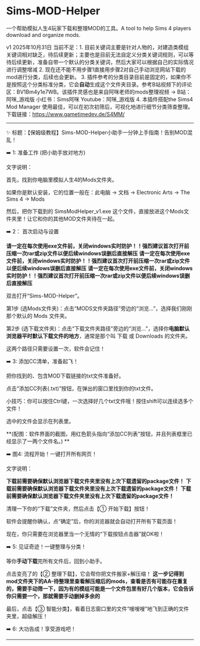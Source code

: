 # Sims-MOD-Helper
一个帮助模拟人生4玩家下载和整理MOD的工具。A tool to help Sims 4 players download and organize mods.

v1 2025年10月31日
当前不足：1. 目前关键词主要是针对人物的，对建造类模组关键词相对缺乏，待后续更新；主要也是目前无法自定义分类关键词规则，可以等待后续更新，准备自带一个默认的分类关键词，然后大家可以根据自己的实际情况进行调整增减
2. 现在还不能不用步骤1直接用步骤2对自己手动浏览网站下载的mod进行分类，后续也会更新。
3. 插件参考的分类目录目前是固定的，如果你不是按照这个分类标准分类，它会**自动**生成这个文件夹目录。参考B站视频下的评论区：BV1Bm4y1e7WB。该插件灵感也是来自阿咪老师的mods整理视频 -> B站：阿咪_游戏版 小红书：Sims阿咪 Youtube：阿咪_游戏版 
4. 本插件搭配the Sims4 Mod Manager 使用最佳，可以在初次初筛后，可视化地进行细节分类筛查整理。下载链接：https://www.gametimedev.de/S4MM/

-------------------------------------

✨ 标题：【保姆级教程】Sims-MOD-Helper小助手一分钟上手指南！告别MOD混乱！

➡️ 1: 准备工作 (把小助手放对地方)

文字说明：

首先，找到你电脑里模拟人生4的Mods文件夹。

如果你是默认安装，它的位置一般在：此电脑 -> 文档 -> Electronic Arts -> The Sims 4 -> Mods

然后，把你下载到的 SimsModHelper_v1.exe 这个文件，直接放进这个Mods文件夹里！让它和你的其他MOD文件夹待在一起。


➡️ 2： 首次启动与设置

**请一定在每次使用exe文件前，关闭windows实时防护！！强烈建议首次打开前压缩一次rar或zip文件以便后续windows误删后直接解压**
**请一定在每次使用exe文件前，关闭windows实时防护！！强烈建议首次打开前压缩一次rar或zip文件以便后续windows误删后直接解压**
**请一定在每次使用exe文件前，关闭windows实时防护！！强烈建议首次打开前压缩一次rar或zip文件以便后续windows误删后直接解压**

双击打开“Sims-MOD-Helper”。

第1步 (选Mods文件夹)：点击“MODS文件夹路径”旁边的“浏览...”，选择我们刚刚那个默认的 Mods 文件夹。

第2步 (选下载文件夹)：点击“下载文件夹路径”旁边的“浏览...”，选择你**电脑默认浏览器平时默认下载文件的地方**，通常是那个叫 下载 或 Downloads 的文件夹。

这两个路径只需要设置一次，软件会记住！


➡️ 3: 添加CC清单，准备起飞！

把你找到的、包含MOD下载链接的txt文件准备好。

点击“添加CC列表(.txt)”按钮，在弹出的窗口里找到你的txt文件。

小技巧：你可以按住Ctrl键，一次选择好几个txt文件哦！按住shift可以连续选多个文件！

选中的文件会显示在列表里。

**(配图：软件界面的截图，用红色箭头指向“添加CC列表”按钮，并且列表框里已经显示了一两个文件名。) **

➡️ 图4: 流程开始！一键打开所有网页！

文字说明：

**下载前需要确保默认浏览器下载文件夹里没有上次下载遗留的package文件！**
**下载前需要确保默认浏览器下载文件夹里没有上次下载遗留的package文件！**
**下载前需要确保默认浏览器下载文件夹里没有上次下载遗留的package文件！**

清理一下你的“下载”文件夹，然后点击【① 开始下载】按钮！

软件会提醒你确认，点“确定”后，你的浏览器就会自动打开所有下载页面！

现在，你只需要在浏览器里当一个无情的“下载按钮点击器”就OK啦！

➡️ 5: 见证奇迹！一键整理与分类！

等你**手动下载**完所有文件后，回到小助手。

点击变亮了的【② 整理下载】，它会帮你把文件搬家+解压缩！
**这一步记得到mod文件夹下的AA-待整理里查看解压缩后的mods，查看是否有可能存在重复的，需要手动筛一下，因为有的模组可能是一个文件包里有好几个版本，它会告诉你只需要一个，那就需要手动删掉多余的**

最后，点击【③ 智能分类】，看着日志窗口里的文件“嗖嗖嗖”地飞到正确的文件夹里，超级解压！

➡️ 6: 大功告成！享受游戏吧！

--------------------------------
